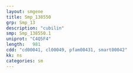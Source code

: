 ```yaml
---
layout: smgene
title: Smp_138550
grp: Smp_13
description: "cubilin"
smp: Smp_138550.1
uniprot: "C4Q5F4"
length:   981
cdd: "cd00041, cl00049, pfam00431, smart00042"
kk: ns
categories: sm
---
```

